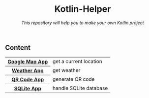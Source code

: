 <div align="center">
  <h1> Kotlin-Helper </h1>
  <p> <i> This repository will help you to make your own Kotlin project </i> </p>
</div>
<br>

 <!-- <div align=center>
  <img align=center src="https://github.com/Janith3003/Janith3003/blob/main/Images/bitch.gif" style="width:250px; height=250px"/>
</div> -->

## Content

<table>
  <tr>
    <th> <a href="/GoogleMapAppCurrentLocation"> Google Map App </a> </th>
    <td> get a current location </td>
  </tr>
  <tr>
    <th> <a href="/WeatherApp"> Weather App </a> </th>
    <td> get weather </td>
  </tr>
  <tr>
    <th> <a href="/QRcodeApp"> QR Code App </a> </th>
    <td> generate QR code </td>
  </tr>
  <tr>
    <th> <a href="/SQLiteApp"> SQLite App </a> </th>
    <td> handle SQLite database </td>
  </tr>
</table>
